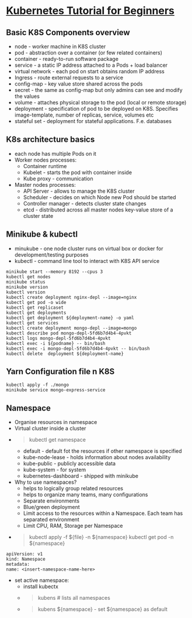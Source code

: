 # [Kubernetes Tutorial for Beginners](https://www.youtube.com/watch?v=X48VuDVv0do&t=10645s)

## Basic K8S Components overview
* node - worker machine in K8S cluster
* pod - abstraction over a container (or few related containers)
* container - ready-to-run software package
* service - a static IP address attached to a Pods + load balancer
* virtual network - each pod on start obtains random IP address
* Ingress - route external requests to a service
* config-map - key value store shared across the pods
* secret - the same as config-map but only admins can see and modify the values
* volume - attaches physical storage to the pod (local or remote storage)
* deployment - specification of pod to be deployed on K8S. Specifies image-template, number of replicas, service, volumes etc
* stateful set - deployment for stateful applications. F.e. databases

## K8s architecture basics
* each node has multiple Pods on it
* Worker nodes processes:
    * Container runtime
    * Kubelet - starts the pod with container inside
    * Kube proxy - communication
* Master nodes processes:
  * API Server - allows to manage the K8S cluster
  * Scheduler - decides on which Node new Pod should be started
  * Controller manager - detects cluster state changes
  * etcd - distributed across all master nodes key-value store of a cluster state

## Minikube & kubectl
* minukube - one node cluster runs on virtual box or docker for development/testing purposes
* kubectl - command line tool to interact with K8S API service
```
minikube start --memory 8192 --cpus 3
kubectl get nodes
minikube status
minikube version
kubectl version
kubectl create deployment nginx-depl --image=nginx
kubectl get pod -o wide
kubectl get replicaset
kubectl get deployments
kubectl get deployment ${deployment-name} -o yaml
kubectl get services
kubectl create deployment mongo-depl --image=mongo
kubectl describe pod mongo-depl-5fd6b7d4b4-4pvkt
kubectl logs mongo-depl-5fd6b7d4b4-4pvkt
kubectl exec -i ${podname} -- bin/bash
kubectl exec -i mongo-depl-5fd6b7d4b4-4pvkt -- bin/bash
kubectl delete  deployment ${deployment-name}
```

## Yarn Configuration file n K8S
```
kubectl apply -f ./mongo
minikube service mongo-express-service
```

## Namespace
- Organise resources in namespace
- Virtual cluster inside a cluster
- > kubectl get namespace
  - default - default fot the resources if other namespace is specified
  - kube-node-lease - holds information about nodes availability
  - kube-public - publicly accessible data
  - kube-system - for system
  - kubernetes-dashboard - shipped with minikube
- Why to use namespaces?
  - helps to logically group related resources
  - helps to organize many teams, many configurations
  - Separate environments
  - Blue/green deployment
  - Limit access to the resources within a Namespace. Each team has separated environment
  - Limit CPU, RAM, Storage per Namespace
- > kubectl apply -f ${file} -n ${namespace}
  > kubectl get pod -n ${namespace}
```
apiVersion: v1
kind: Namespace
metadata:
name: <insert-namespace-name-here>
```
- set active namespace: 
  - install kubectx
  - > kubens # lists all namespaces
  - > kubens ${namespace} - set ${namespace} as default
  